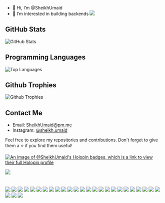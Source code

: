 - 👋 Hi, I’m @SheikhUmaid
- 👀 I’m interested in building backends
[![](https://visitcount.itsvg.in/api?id=SheikhUmaid&label=Profile%20Views&icon=6&pretty=false)](https://visitcount.itsvg.in)

## GitHub Stats

![GitHub Stats](https://github-readme-stats.vercel.app/api?username=SheikhUmaid&show_icons=true&count_private=true)

## Programming Languages

![Top Languages](https://github-readme-stats.vercel.app/api/top-langs/?username=SheikhUmaid&layout=compact)

## Github Trophies 

![Github Trophies](https://github-profile-trophy.vercel.app/?username=SheikhUmaid)

## Contact Me

- Email: SheikhUmaid@pm.me
- Instagram: [@sheikh.umaid](https://instagram.com/sheikh.umaid)

Feel free to explore my repositories and contributions. Don't forget to give them a ⭐️ if you find them useful!

[![An image of @SheikhUmaid's Holopin badges, which is a link to view their full Holopin profile](https://holopin.me/SheikhUmaid)](https://holopin.io/@SheikhUmaid)

[![](https://visitcount.itsvg.in/api?id=SheikhUmaid&label=Profile%20Views&icon=6&pretty=false)](https://visitcount.itsvg.in)

#

[![](https://img.shields.io/badge/HTML-239120?style=for-the-badge&logo=html5&logoColor=white)]()
[![](https://img.shields.io/badge/CSS-239120?&style=for-the-badge&logo=css3&logoColor=white)]()
[![](https://img.shields.io/badge/JavaScript-F7DF1E?style=for-the-badge&logo=JavaScript&logoColor=white)]()
[![](https://img.shields.io/badge/Node.js-43853D?style=for-the-badge&logo=node.js&logoColor=white)]()
[![](https://img.shields.io/badge/TypeScript-007ACC?style=for-the-badge&logo=typescript&logoColor=white)]()
[![](https://img.shields.io/badge/Python-14354C?style=for-the-badge&logo=python&logoColor=white)]()
[![](https://img.shields.io/badge/Django-14354C?style=for-the-badge&logo=django&logoColor=white)]()
[![](https://img.shields.io/badge/Flask-008000?style=for-the-badge&logo=flask&logoColor=white)]()
[![](https://img.shields.io/badge/FastAPI-000080?style=for-the-badge&logo=fastapi&logoColor=white)]()
[![](https://img.shields.io/badge/C-00599C?style=for-the-badge&logo=c&logoColor=white)]()
[![](https://img.shields.io/badge/Dart-0175C2?style=for-the-badge&logo=dart&logoColor=white)]()
[![](https://img.shields.io/badge/Express.js-404D59?style=for-the-badge)]()
[![](https://img.shields.io/badge/React-20232A?style=for-the-badge&logo=react&logoColor=61DAFB)]()
[![](https://img.shields.io/badge/React_Native-20232A?style=for-the-badge&logo=react&logoColor=61DAFB)]()
[![](https://img.shields.io/badge/Tailwind_CSS-38B2AC?style=for-the-badge&logo=tailwind-css&logoColor=white)]()
[![](https://img.shields.io/badge/Bootstrap-563D7C?style=for-the-badge&logo=bootstrap&logoColor=white)]()
[![](https://img.shields.io/badge/styled--components-DB7093?style=for-the-badge&logo=styled-components&logoColor=white)]()
[![](https://img.shields.io/badge/Material--UI-0081CB?style=for-the-badge&logo=material-ui&logoColor=white)]()
[![](https://img.shields.io/badge/React_Router-CA4245?style=for-the-badge&logo=react-router&logoColor=white)]()
[![](https://img.shields.io/badge/MySQL-00000F?style=for-the-badge&logo=mysql&logoColor=white)]()
[![](https://img.shields.io/badge/PostgreSQL-316192?style=for-the-badge&logo=postgresql&logoColor=white)]()
[![](https://img.shields.io/badge/MongoDB-4EA94B?style=for-the-badge&logo=mongodb&logoColor=white)]()
[![](https://img.shields.io/badge/SQLite-07405E?style=for-the-badge&logo=sqlite&logoColor=white)]()
[![](https://img.shields.io/badge/Amazon_AWS-232F3E?style=for-the-badge&logo=amazon-aws&logoColor=white)]()
[![](https://img.shields.io/badge/json%20web%20tokens-323330?style=for-the-badge&logo=json-web-tokens&logoColor=pink)]()
[![](https://img.shields.io/badge/npm-CB3837?style=for-the-badge&logo=npm&logoColor=white)]()
[![](https://img.shields.io/badge/Next.js-000?logo=nextdotjs&logoColor=fff&style=for-the-badge)]()
[![](https://img.shields.io/badge/sequelize-323330?style=for-the-badge&logo=sequelize&logoColor=blue)]()
